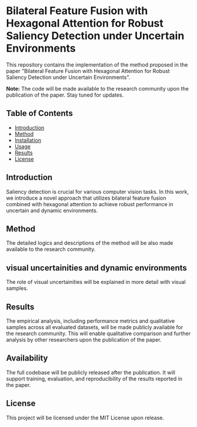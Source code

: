 # Bilateral Feature Fusion with Hexagonal Attention for Robust Saliency Detection under Uncertain Environments

This repository contains the implementation of the method proposed in the paper "Bilateral Feature Fusion with Hexagonal Attention for Robust Saliency Detection under Uncertain Environments". 

**Note:** The code will be made available to the research community upon the publication of the paper. Stay tuned for updates.

## Table of Contents
- [Introduction](#introduction)
- [Method](#method)
- [Installation](#installation)
- [Usage](#usage)
- [Results](#results)
- [License](#license)

## Introduction
Saliency detection is crucial for various computer vision tasks. In this work, we introduce a novel approach that utilizes bilateral feature fusion combined with hexagonal attention to achieve robust performance in uncertain and dynamic environments.

## Method
The detailed logics and descriptions of the method will be also made available to the research community.

## visual uncertainities and dynamic environments
The role of visual uncertainities will be explained in more detail with visual samples.

## Results 
The empirical analysis, including performance metrics and qualitative samples across all evaluated datasets, will be made publicly available for the research community. This will enable qualitative comparison and further analysis by other researchers upon the publication of the paper.


## Availability
The full codebase will be publicly released after the publication. It will support training, evaluation, and reproducibility of the results reported in the paper.

## License
This project will be licensed under the MIT License upon release.
